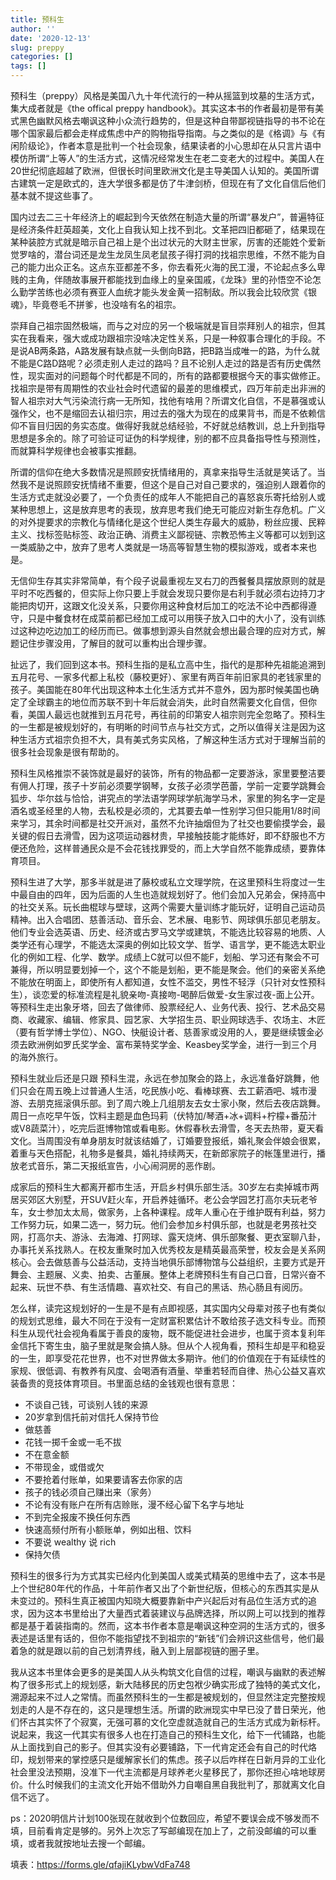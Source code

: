 ```yaml
---
title: 预科生
author: ''
date: '2020-12-13'
slug: preppy
categories: []
tags: []
---
```


预科生（preppy）风格是美国八九十年代流行的一种从摇篮到坟墓的生活方式，集大成者就是《the offical preppy handbook》。其实这本书的作者最初是带有美式黑色幽默风格去嘲讽这种小众流行趋势的，但是这种自带鄙视链指导的书不论在哪个国家最后都会走样成焦虑中产的购物指导指南。与之类似的是《格调》与《有闲阶级论》，作者本意是批判一个社会现象，结果读者的小心思却在从只言片语中模仿所谓“上等人”的生活方式，这情况经常发生在老二变老大的过程中。美国人在20世纪彻底超越了欧洲，但很长时间里欧洲文化是主导美国人认知的。美国所谓古建筑一定是欧式的，连大学很多都是仿了牛津剑桥，但现在有了文化自信后他们基本就不提这些事了。

国内过去二三十年经济上的崛起到今天依然在制造大量的所谓“暴发户”，普遍特征是经济条件赶英超美，文化上自我认知上找不到北。文革把四旧都砸了，结果现在某种装腔方式就是暗示自己祖上是个出过状元的大财主世家，厉害的还能姓个爱新觉罗啥的，潜台词还是龙生龙凤生凤老鼠孩子得打洞的找祖宗思维，不然不能为自己的能力出众正名。这点东亚都差不多，你去看死火海的民工漫，不论起点多么卑贱的主角，伴随故事展开都能找到血缘上的皇亲国戚，《龙珠》里的孙悟空不论怎么勤学苦练也必须有赛亚人血统才能头发金黄一招制敌。所以我会比较欣赏《银魂》，毕竟卷毛不拼爹，也没啥有名的祖宗。

崇拜自己祖宗固然极端，而与之对应的另一个极端就是盲目崇拜别人的祖宗，但其实在我看来，强大或成功跟祖宗没啥决定性关系，只是一种叙事合理化的手段。不是说AB两条路，A路发展有缺点就一头倒向B路，把B路当成唯一的路，为什么就不能是C路D路呢？必须走别人走过的路吗？且不论别人走过的路是否有历史偶然性，现实面对的问题每个时代都是不同的，所有的路都要根据今天的事实做修正。找祖宗是带有周期性的农业社会时代遗留的最差的思维模式，四万年前走出非洲的智人祖宗对大气污染流行病一无所知，找他有啥用？所谓文化自信，不是慕强或认强作父，也不是缩回去认祖归宗，用过去的强大为现在的成果背书，而是不依赖信仰不盲目归因的务实态度。做得好我就总结经验，不好就总结教训，总上升到指导思想是多余的。除了可验证可证伪的科学规律，别的都不应具备指导性与预测性，而就算科学规律也会被事实推翻。

所谓的信仰在绝大多数情况是照顾安抚情绪用的，真拿来指导生活就是笑话了。当然我不是说照顾安抚情绪不重要，但这个是自己对自己要求的，强迫别人跟着你的生活方式走就没必要了，一个负责任的成年人不能把自己的喜怒哀乐寄托给别人或某种思想上，这是放弃思考的表现，放弃思考我们绝无可能应对新生存危机。广义的对外提要求的宗教化与情绪化是这个世纪人类生存最大的威胁，粉丝应援、民粹主义、找标签贴标签、政治正确、消费主义鄙视链、宗教恐怖主义等都可以划到这一类威胁之中，放弃了思考人类就是一场高等智慧生物的模拟游戏，或者本来也是。

无信仰生存其实非常简单，有个段子说最重视左叉右刀的西餐餐具摆放原则的就是平时不吃西餐的，但实际上你只要上手就会发现只要你是右利手就必须右边持刀才能把肉切开，这跟文化没关系，只要你用这种食材后加工的吃法不论中西都得遵守，只是中餐食材在成菜前都已经加工成可以用筷子放入口中的大小了，没有训练过这种边吃边加工的经历而已。做事想到源头自然就会想出最合理的应对方式，解题记住步骤没用，了解目的就可以重构出合理步骤。

扯远了，我们回到这本书。预科生指的是私立高中生，指代的是那种先祖能追溯到五月花号、一家多代都上私校（藤校更好）、家里有两百年前旧家具的老钱家里的孩子。美国能在80年代出现这种本土化生活方式并不意外，因为那时候美国也确定了全球霸主的地位而苏联不到十年后就会消失，此时自然需要文化自信，但你看，美国人最远也就推到五月花号，再往前的印第安人祖宗则完全忽略了。预科生的一生都是被规划好的，有明晰的时间节点与社交方式，之所以值得关注是因为这种生活方式祖宗负担不大，具有美式务实风格，了解这种生活方式对于理解当前的很多社会现象是很有帮助的。

预科生风格推崇不装饰就是最好的装饰，所有的物品都一定要游泳，家里要整洁要有佣人打理，孩子十岁前必须要学钢琴，女孩子必须学芭蕾，学前一定要学跳舞会狐步、华尔兹与恰恰，讲究点的学法语学网球学航海学马术，家里的狗名字一定是酒名或圣经里的人物，去私校是必须的，尤其要去单一性别学习但只能用1/8时间来学习，其余时间都是社交开派对，虽然不允许抽烟但为了社交也要偷摸学会，最关键的假日去滑雪，因为这项运动器材贵，早接触技能才能练好，即不舒服也不方便还危险，这样普通民众是不会花钱找罪受的，而上大学自然不能靠成绩，要靠体育项目。

预科生进了大学，那多半就是进了藤校或私立文理学院，在这里预科生将度过一生中最自由的四年，因为后面的人生也造就规划好了。他们会加入兄弟会，保持高中的社交关系。玩长曲棍球与壁球，这两个需要大量训练才能玩好，证明自己运动员精神。出入合唱团、慈善活动、音乐会、艺术展、电影节、网球俱乐部见老朋友。他们专业会选英语、历史、经济或古罗马文学或建筑，不能选比较容易的地质、人类学还有心理学，不能选太深奥的例如比较文学、哲学、语言学，更不能选太职业化的例如工程、化学、数学。成绩上C就可以但不能F，划船、学习还有聚会不可兼得，所以明显要划掉一个，这个不能是划船，更不能是聚会。他们的亲密关系绝不能放在明面上，即使所有人都知道，女性不滥交，男性不轻浮（只针对女性预科生），谈恋爱的标准流程是礼貌亲吻-真接吻-喝醉后做爱-女生家过夜-面上公开。等预科生走出象牙塔，回去了做律师、股票经纪人、业务代表、投行、艺术品交易商、收藏家、编辑、修家具、园艺家、大学招生员、职业网球选手、农场主、木匠（要有哲学博士学位）、NGO、快艇设计者、慈善家或没用的人，要是继续镀金必须去欧洲例如罗氏奖学金、富布莱特奖学金、Keasbey奖学金，进行一到三个月的海外旅行。

预科生就业后还是只跟 预科生混，永远在参加聚会的路上，永远准备好跳舞，他们只会在周五晚上过普通人生活，吃民族小吃、看棒球赛、去工薪酒吧、城市漫游、去朋克摇滚俱乐部。到了周六晚上几组朋友去女士家小聚，然后去夜店跳舞。周日一点吃早午饭，饮料主题是血色玛莉（伏特加/琴酒+冰+调料+柠檬+番茄汁或V8蔬菜汁），吃完后逛博物馆或看电影。休假春秋去滑雪，冬天去热带，夏天看文化。当周围没有单身朋友时就该结婚了，订婚要登报纸，婚礼聚会伴娘会很累，着重与天色搭配，礼物多是餐具，婚礼持续两天，在新郎家院子的帐篷里进行，播放老式音乐，第二天报纸宣告，小心闹洞房的恶作剧。

成家后的预科生大都离开都市生活，开启乡村俱乐部生活。30岁左右卖掉城市两居买郊区大别墅，开SUV赶火车，开启养娃循环。老公会学园艺打高尔夫玩老爷车，女士参加太太局，做家务，上各种课程。成年人重心在于维护既有利益，努力工作努力玩，如果二选一，努力玩。他们会参加乡村俱乐部，也就是老男孩社交网，打高尔夫、游泳、去海滩、打网球、露天烧烤、俱乐部聚餐、更衣室聊八卦，办事托关系找熟人。在校友重聚时加入优秀校友是精英最高荣誉，校友会是关系网核心。会去做慈善与公益活动，支持当地俱乐部博物馆与公益组织，主要方式是开舞会、主题展、义卖、拍卖、古董展。整体上老牌预科生有自己口音，日常兴奋不起来、玩世不恭、有生活情趣、喜欢社交、有自己的黑话、热心肠且有阅历。

怎么样，读完这规划好的一生是不是有点即视感，其实国内父母辈对孩子也有类似的规划式思维，最大不同在于没有一定财富积累估计不敢给孩子选文科专业。而预科生从现代社会视角看属于善良的废物，既不能促进社会进步，也属于资本复利年金信托下寄生虫，脑子里就是聚会搞人脉。但从个人视角看，预科生却是平和稳妥的一生，即享受花花世界，也不对世界做太多期许。他们的价值观在于有延续性的家规、很低调、有教养有风度、会喝酒有酒量、举重若轻而自律、热心公益又喜欢装备贵的竞技体育项目。书里面总结的金钱观也很有意思：

- 不谈自己钱，可谈别人钱的来源
- 20岁拿到信托前对信托人保持节俭
- 做慈善
- 花钱一掷千金或一毛不拔
- 不在意金额
- 不带现金，或借或欠
- 不要抢着付账单，如果要请客去你家的店
- 孩子的钱必须自己赚出来（家务）
- 不论有没有账户在所有店赊账，漫不经心留下名字与地址
- 不到完全报废不换任何东西
- 快速高频付所有小额账单，例如出租、饮料
- 不要说 wealthy 说 rich
- 保持欠债

预科生的很多行为方式其实已经内化到美国人或美式精英的思维中去了，这本书是上个世纪80年代的作品，十年前作者又出了个新世纪版，但核心的东西其实是从未变过的。预科生真正被国内知晓大概要靠新中产兴起后对有品位生活方式的追求，因为这本书里给出了大量西式着装建议与品牌选择，所以网上可以找到的推荐都是基于着装指南的。然而，这本书作者本意是嘲讽这种空洞的生活方式的，很多表述是话里有话的，但你不能指望找不到祖宗的“新钱”们会辨识这些信号，他们最着急的就是跟以前的自己划清界线，融入到上层鄙视链的圈子里。

我从这本书里体会更多的是美国人从头构筑文化自信的过程，嘲讽与幽默的表述解构了很多形式上的规划感，新大陆移民的历史包袱少确实形成了独特的美式文化，溯源起来不过人之常情。而虽然预科生的一生都是被规划的，但显然注定完整按规划走的人是不存在的，这只是理想生活。所谓的欧洲现实中早已没了昔日荣光，他们怀古其实怀了个寂寞，无强可慕的文化空虚就造就自己的生活方式成为新标杆。说起来，我这一代其实有很多人也在打造自己的预科生文化，给下一代铺路，也能从上面找到自己的影子。但其实没有必要铺路，下一代肯定还会有自己的时代烙印，规划带来的掌控感只是缓解家长们的焦虑。孩子以后咋样在日新月异的工业化社会里没法预期，没准下一代主流都是月球养老火星移民了，那你还担心啥地球房价。什么时候我们的主流文化开始不借助外力自嘲自黑自我批判了，那就离文化自信不远了。

ps：2020明信片计划100张现在就收到个位数回应，希望不要误会成不够发而不填，目前看肯定是够的。另外上次忘了写邮编现在加上了，之前没邮编的可以重填，或者我就按地址去搜一个邮编。

填表：https://forms.gle/qfajiKLybwVdFa748
